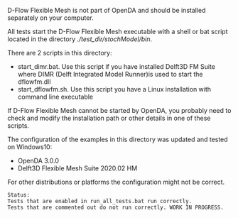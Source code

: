 D-Flow Flexible Mesh is not part of OpenDA and should be installed separately on your computer. 

All tests start the D-Flow Flexible Mesh executable with a shell or bat script located in
the directory *./test_dir/stochModel/bin*.

There are 2 scripts in this directory:
 
- start_dimr.bat. Use this script if you have installed Delft3D FM Suite where DIMR (Delft Integrated Model Runner)is used to start the dflowfm.dll
- start_dflowfm.sh. Use this script you have a Linux installation with command line executable
 
If D-Flow Flexible Mesh cannot be started by OpenDA, you probably need to check and modify the installation path or other details in one of these scripts. 

The configuration of the examples in this directory was updated and tested on Windows10:
- OpenDA 3.0.0
- Delft3D Flexible Mesh Suite 2020.02 HM

For other distributions or platforms the configuration might not be correct.

	Status: 
	Tests that are enabled in run_all_tests.bat run correctly. 
	Tests that are commented out do not run correctly. WORK IN PROGRESS.


